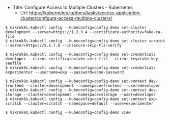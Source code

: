 * Title:	Configure Access to Multiple Clusters - Kubernetes
  * Url:	https://kubernetes.io/docs/tasks/access-application-cluster/configure-access-multiple-clusters/

```
$ mikrok8s.kubectl config --kubeconfig=config-demo set-cluster development --server=https://1.2.3.4 --certificate-authority=fake-ca-file
$ mikrok8s.kubectl config --kubeconfig=config-demo set-cluster scratch --server=https://5.6.7.8 --insecure-skip-tls-verify
```

```
$ mikrok8s.kubectl config --kubeconfig=config-demo set-credentials developer --client-certificate=fake-cert-file --client-key=fake-key-seefile
$ mikrok8s.kubectl config --kubeconfig=config-demo set-credentials experimenter --username=exp --password=some-password
```

```
$ mikrok8s.kubectl config --kubeconfig=config-demo set-context dev-frontend --cluster=development --namespace=frontend --user=developer
$ mikrok8s.kubectl config --kubeconfig=config-demo set-context dev-storage --cluster=development --namespace=storage --user=developer
$ mikrok8s.kubectl config --kubeconfig=config-demo set-context exp-scratch --cluster=scratch --namespace=default --user=experimenter
```

```
$ mikrok8s.kubectl config --kubeconfig=config-demo view
```